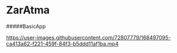 # ZarAtma
#####BasicApp

https://user-images.githubusercontent.com/72807779/168497095-ca413a62-f221-459f-84f3-b5ddd11af1ba.mp4

